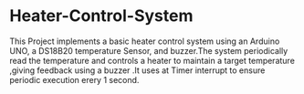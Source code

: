 # Heater-Control-System
This  Project implements a basic heater control system using an Arduino UNO, a DS18B20 temperature Sensor, and buzzer.The system periodically read the temperature and controls a heater to maintain a target temperature ,giving feedback using a buzzer .It uses  at  Timer interrupt to ensure periodic execution erery 1 second.
